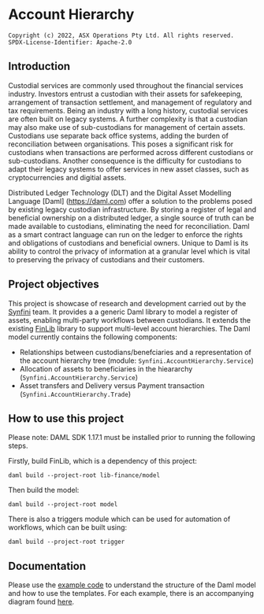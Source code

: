 # Account Hierarchy

    Copyright (c) 2022, ASX Operations Pty Ltd. All rights reserved.
    SPDX-License-Identifier: Apache-2.0

## Introduction

Custodial services are commonly used throughout the financial services industry. Investors entrust a
custodian with their assets for safekeeping, arrangement of transaction settlement, and management of regulatory and
tax requirements. Being an industry with a long history, custodial services are often built on legacy systems.
A further complexity is that a custodian may also make use of sub-custodians for management of certain assets.
Custodians use separate back office systems, adding the burden of reconciliation between organisations. This
poses a significant risk for custodians when transactions are performed across different custodians or sub-custodians.
Another consequence is the difficulty for custodians to adapt their legacy systems to offer services in new asset
classes, such as cryptocurrencies and digitial assets.

Distributed Ledger Technology (DLT) and the Digital Asset Modelling Language [Daml] (https://daml.com) offer a solution
to the problems posed by existing legacy custodian infrastructure. By storing a register of legal and beneficial
ownership on a distributed ledger, a single source of truth can be made available to custodians, eliminating the need
for reconciliation. Daml as a smart contract language can run on the ledger to enforce the rights and obligations of
custodians and beneficial owners. Unique to Daml is its ability to control the privacy of information at a granular
level which is vital to preserving the privacy of custodians and their customers.

## Project objectives

This project is showcase of research and development carried out by the
[Synfini](https://www2.asx.com.au/connectivity-and-data/dlt-as-a-service) team. It provides a a generic Daml
library to model a register of assets, enabling multi-party workflows between custodians. It extends the existing
[FinLib](https://github.com/digital-asset/lib-finance) library to support multi-level account hierarchies. The Daml
model currently contains the following components:

- Relationships between custodians/benefciaries and a representation of the account hierarchy tree (module:
`Synfini.AccountHierarchy.Service`)
- Allocation of assets to beneficiaries in the hieararchy (`Synfini.AccountHierarchy.Service`)
- Asset transfers and Delivery versus Payment transaction (`Synfini.AccountHierarchy.Trade`)

## How to use this project

Please note: DAML SDK 1.17.1 must be installed prior to running the following steps.

Firstly, build FinLib, which is a dependency of this project:

```
daml build --project-root lib-finance/model
```

Then build the model:

```
daml build --project-root model
```

There is also a triggers module which can be used for automation of workflows, which can be built using:

```
daml build --project-root trigger
```

## Documentation

Please use the [example code](examples/src/Synfini/AccountHierarchy/Examples.daml) to understand the structure of the
Daml model and how to use the templates. For each example, there is an accompanying diagram found
[here](examples/diagrams).
